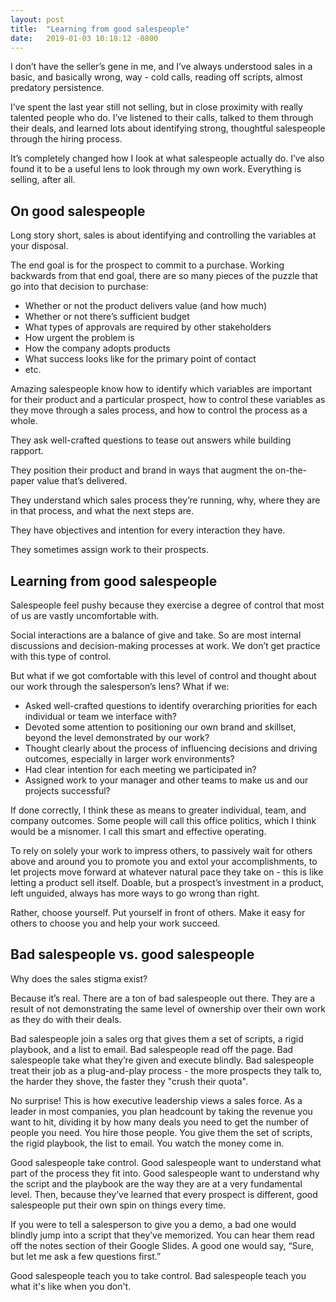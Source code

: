 ```yaml
---
layout: post
title:  "Learning from good salespeople"
date:   2019-01-03 10:18:12 -0800
---
```


I don’t have the seller’s gene in me, and I’ve always understood sales in a basic, and basically wrong, way - cold calls, reading off scripts, almost predatory persistence.

I’ve spent the last year still not selling, but in close proximity with really talented people who do. I’ve listened to their calls, talked to them through their deals, and learned lots about identifying strong, thoughtful salespeople through the hiring process.

It’s completely changed how I look at what salespeople actually do. I’ve also found it to be a useful lens to look through my own work. Everything is selling, after all.

## On good salespeople

Long story short, sales is about identifying and controlling the variables at your disposal.

The end goal is for the prospect to commit to a purchase. Working backwards from that end goal, there are so many pieces of the puzzle that go into that decision to purchase:

- Whether or not the product delivers value (and how much)
- Whether or not there’s sufficient budget
- What types of approvals are required by other stakeholders
- How urgent the problem is
- How the company adopts products
- What success looks like for the primary point of contact
- etc.

Amazing salespeople know how to identify which variables are important for their product and a particular prospect, how to control these variables as they move through a sales process, and how to control the process as a whole.

They ask well-crafted questions to tease out answers while building rapport.

They position their product and brand in ways that augment the on-the-paper value that’s delivered.

They understand which sales process they’re running, why, where they are in that process, and what the next steps are.

They have objectives and intention for every interaction they have.

They sometimes assign work to their prospects.

## Learning from good salespeople

Salespeople feel pushy because they exercise a degree of control that most of us are vastly uncomfortable with.

Social interactions are a balance of give and take. So are most internal discussions and decision-making processes at work. We don’t get practice with this type of control.

But what if we got comfortable with this level of control and thought about our work through the salesperson’s lens? What if we:

- Asked well-crafted questions to identify overarching priorities for each individual or team we interface with?
- Devoted some attention to positioning our own brand and skillset, beyond the level demonstrated by our work?
- Thought clearly about the process of influencing decisions and driving outcomes, especially in larger work environments?
- Had clear intention for each meeting we participated in?
- Assigned work to your manager and other teams to make us and our projects successful?

If done correctly, I think these as means to greater individual, team, and company outcomes. Some people will call this office politics, which I think would be a misnomer. I call this smart and effective operating.

To rely on solely your work to impress others, to passively wait for others above and around you to promote you and extol your accomplishments, to let projects move forward at whatever natural pace they take on - this is like letting a product sell itself. Doable, but a prospect’s investment in a product, left unguided, always has more ways to go wrong than right.

Rather, choose yourself. Put yourself in front of others. Make it easy for others to choose you and help your work succeed.

## Bad salespeople vs. good salespeople

Why does the sales stigma exist?

Because it’s real. There are a ton of bad salespeople out there. They are a result of not demonstrating the same level of ownership over their own work as they do with their deals.

Bad salespeople join a sales org that gives them a set of scripts, a rigid playbook, and a list to email. Bad salespeople read off the page. Bad salespeople take what they’re given and execute blindly. Bad salespeople treat their job as a plug-and-play process - the more prospects they talk to, the harder they shove, the faster they "crush their quota".

No surprise! This is how executive leadership views a sales force. As a leader in most companies, you plan headcount by taking the revenue you want to hit, dividing it by how many deals you need to get the number of people you need. You hire those people. You give them the set of scripts, the rigid playbook, the list to email. You watch the money come in.

Good salespeople take control. Good salespeople want to understand what part of the process they fit into. Good salespeople want to understand why the script and the playbook are the way they are at a very fundamental level. Then, because they’ve learned that every prospect is different, good salespeople put their own spin on things every time.

If you were to tell a salesperson to give you a demo, a bad one would blindly jump into a script that they’ve memorized. You can hear them read off the notes section of their Google Slides. A good one would say, “Sure, but let me ask a few questions first.”

Good salespeople teach you to take control. Bad salespeople teach you what it's like when you don't.

